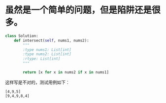 
# 虽然是一个简单的问题，但是陷阱还是很多。

```python
class Solution:
    def intersect(self, nums1, nums2):
        """
        :type nums1: List[int]
        :type nums2: List[int]
        :rtype: List[int]
        """

        return [x for x in nums2 if x in nums1]
```

这样写是不对的，测试用例如下：
```
[4,9,5]
[9,4,9,8,4]
```